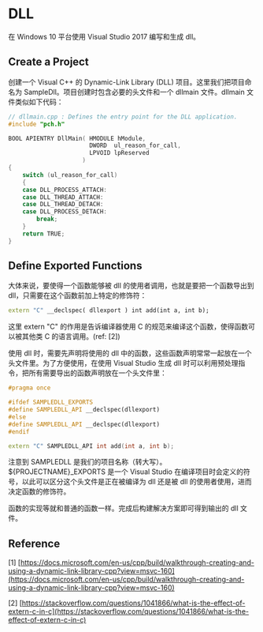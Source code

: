# DLL

在 Windows 10 平台使用 Visual Studio 2017 编写和生成 dll。

## Create a Project

创建一个 Visual C++  的 Dynamic-Link Library \(DLL\) 项目。这里我们把项目命名为 SampleDll。项目创建时包含必要的头文件和一个 dllmain 文件。dllmain 文件类似如下代码：

```cpp
// dllmain.cpp : Defines the entry point for the DLL application.
#include "pch.h"

BOOL APIENTRY DllMain( HMODULE hModule,
                       DWORD  ul_reason_for_call,
                       LPVOID lpReserved
                     )
{
    switch (ul_reason_for_call)
    {
    case DLL_PROCESS_ATTACH:
    case DLL_THREAD_ATTACH:
    case DLL_THREAD_DETACH:
    case DLL_PROCESS_DETACH:
        break;
    }
    return TRUE;
}
```

## Define Exported Functions

大体来说，要使得一个函数能够被 dll 的使用者调用，也就是要把一个函数导出到 dll，只需要在这个函数前加上特定的修饰符：

```cpp
extern "C" __declspec( dllexport ) int add(int a, int b);
```

 这里 extern "C" 的作用是告诉编译器使用 C 的规范来编译这个函数，使得函数可以被其他类 C 的语言调用。\(ref: \[2\]\)

使用 dll 时，需要先声明将使用的 dll 中的函数，这些函数声明常常一起放在一个头文件里。为了方便使用，在使用 Visual Studio 生成 dll 时可以利用预处理指令，把所有需要导出的函数声明放在一个头文件里：

```cpp
#pragma once

#ifdef SAMPLEDLL_EXPORTS
#define SAMPLEDLL_API __declspec(dllexport)
#else
#define SAMPLEDLL_API __declspec(dllexport)
#endif

extern "C" SAMPLEDLL_API int add(int a, int b);
```

注意到 SAMPLEDLL 是我们的项目名称（转大写）。${PROJECTNAME}\_EXPORTS 是一个 Visual Studio 在编译项目时会定义的符号，以此可以区分这个头文件是正在被编译为 dll 还是被 dll 的使用者使用，进而决定函数的修饰符。

函数的实现等就和普通的函数一样。完成后构建解决方案即可得到输出的 dll 文件。

## Reference

\[1\] [https://docs.microsoft.com/en-us/cpp/build/walkthrough-creating-and-using-a-dynamic-link-library-cpp?view=msvc-160](https://docs.microsoft.com/en-us/cpp/build/walkthrough-creating-and-using-a-dynamic-link-library-cpp?view=msvc-160)

\[2\] [https://stackoverflow.com/questions/1041866/what-is-the-effect-of-extern-c-in-c](https://stackoverflow.com/questions/1041866/what-is-the-effect-of-extern-c-in-c)



